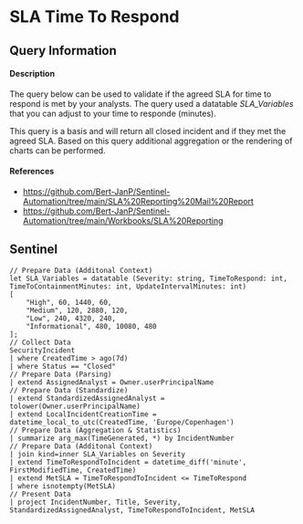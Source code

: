 # SLA Time To Respond

## Query Information

#### Description
The query below can be used to validate if the agreed SLA for time to respond is met by your analysts. The query used a datatable *SLA_Variables* that you can adjust to your time to responde (minutes).

This query is a basis and will return all closed incident and if they met the agreed SLA. Based on this query additional aggregation or the rendering of charts can be performed.

#### References
- https://github.com/Bert-JanP/Sentinel-Automation/tree/main/SLA%20Reporting%20Mail%20Report
- https://github.com/Bert-JanP/Sentinel-Automation/tree/main/Workbooks/SLA%20Reporting

## Sentinel
```KQL
// Prepare Data (Additonal Context)
let SLA_Variables = datatable (Severity: string, TimeToRespond: int, TimeToContainmentMinutes: int, UpdateIntervalMinutes: int)
[
    "High", 60, 1440, 60,
    "Medium", 120, 2880, 120,
    "Low", 240, 4320, 240,
    "Informational", 480, 10080, 480
];
// Collect Data
SecurityIncident
| where CreatedTime > ago(7d)
| where Status == "Closed"
// Prepare Data (Parsing)
| extend AssignedAnalyst = Owner.userPrincipalName
// Prepare Data (Standardize)
| extend StandardizedAssignedAnalyst = tolower(Owner.userPrincipalName)
| extend LocalIncidentCreationTime = datetime_local_to_utc(CreatedTime, 'Europe/Copenhagen')
// Prepare Data (Aggregation & Statistics)
| summarize arg_max(TimeGenerated, *) by IncidentNumber
// Prepare Data (Additonal Context)
| join kind=inner SLA_Variables on Severity
| extend TimeToRespondToIncident = datetime_diff('minute', FirstModifiedTime, CreatedTime)
| extend MetSLA = TimeToRespondToIncident <= TimeToRespond
| where isnotempty(MetSLA)
// Present Data
| project IncidentNumber, Title, Severity, StandardizedAssignedAnalyst, TimeToRespondToIncident, MetSLA
```
